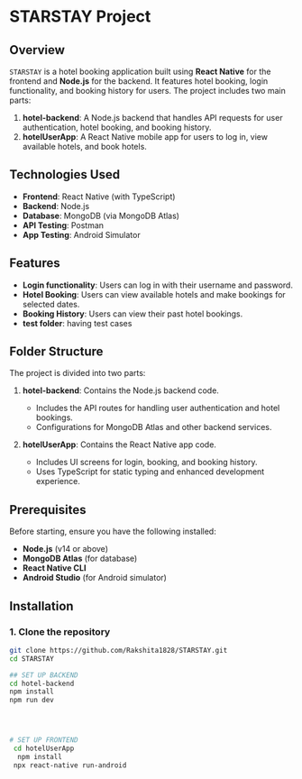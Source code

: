 # STARSTAY Project

## Overview
`STARSTAY` is a hotel booking application built using **React Native** for the frontend and **Node.js** for the backend. It features hotel booking, login functionality, and booking history for users. The project includes two main parts:

1. **hotel-backend**: A Node.js backend that handles API requests for user authentication, hotel booking, and booking history.
2. **hotelUserApp**: A React Native mobile app for users to log in, view available hotels, and book hotels.

## Technologies Used

- **Frontend**: React Native (with TypeScript)
- **Backend**: Node.js
- **Database**: MongoDB (via MongoDB Atlas)
- **API Testing**: Postman
- **App Testing**: Android Simulator

## Features

- **Login functionality**: Users can log in with their username and password.
- **Hotel Booking**: Users can view available hotels and make bookings for selected dates.
- **Booking History**: Users can view their past hotel bookings.
- **test folder**:   having test cases

## Folder Structure

The project is divided into two parts:

1. **hotel-backend**: Contains the Node.js backend code.
   - Includes the API routes for handling user authentication and hotel bookings.
   - Configurations for MongoDB Atlas and other backend services.

2. **hotelUserApp**: Contains the React Native app code.
   - Includes UI screens for login, booking, and booking history.
   - Uses TypeScript for static typing and enhanced development experience.

## Prerequisites

Before starting, ensure you have the following installed:

- **Node.js** (v14 or above)
- **MongoDB Atlas** (for database)
- **React Native CLI**
- **Android Studio** (for Android simulator)

## Installation

### 1. Clone the repository

```bash
git clone https://github.com/Rakshita1828/STARSTAY.git
cd STARSTAY

## SET UP BACKEND
cd hotel-backend
npm install
npm run dev




# SET UP FRONTEND
 cd hotelUserApp
  npm install
 npx react-native run-android






